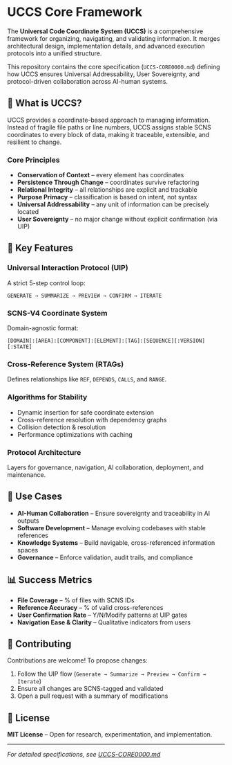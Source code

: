 # UCCS Core Framework

The **Universal Code Coordinate System (UCCS)** is a comprehensive framework for organizing, navigating, and validating information. It merges architectural design, implementation details, and advanced execution protocols into a unified structure.

This repository contains the core specification (`UCCS-CORE0000.md`) defining how UCCS ensures Universal Addressability, User Sovereignty, and protocol-driven collaboration across AI-human systems.

## 📖 What is UCCS?

UCCS provides a coordinate-based approach to managing information. Instead of fragile file paths or line numbers, UCCS assigns stable SCNS coordinates to every block of data, making it traceable, extensible, and resilient to change.

### Core Principles

- **Conservation of Context** – every element has coordinates
- **Persistence Through Change** – coordinates survive refactoring
- **Relational Integrity** – all relationships are explicit and trackable
- **Purpose Primacy** – classification is based on intent, not syntax
- **Universal Addressability** – any unit of information can be precisely located
- **User Sovereignty** – no major change without explicit confirmation (via UIP)

## 🔑 Key Features

### Universal Interaction Protocol (UIP)
A strict 5-step control loop:
```
GENERATE → SUMMARIZE → PREVIEW → CONFIRM → ITERATE
```

### SCNS-V4 Coordinate System
Domain-agnostic format:
```
[DOMAIN]:[AREA]:[COMPONENT]:[ELEMENT]:[TAG]:[SEQUENCE][:VERSION][:STATE]
```

### Cross-Reference System (RTAGs)
Defines relationships like `REF`, `DEPENDS`, `CALLS`, and `RANGE`.

### Algorithms for Stability
- Dynamic insertion for safe coordinate extension
- Cross-reference resolution with dependency graphs
- Collision detection & resolution
- Performance optimizations with caching

### Protocol Architecture
Layers for governance, navigation, AI collaboration, deployment, and maintenance.

## 🚀 Use Cases

- **AI-Human Collaboration** – Ensure sovereignty and traceability in AI outputs
- **Software Development** – Manage evolving codebases with stable references
- **Knowledge Systems** – Build navigable, cross-referenced information spaces
- **Governance** – Enforce validation, audit trails, and compliance

## 📊 Success Metrics

- **File Coverage** – % of files with SCNS IDs
- **Reference Accuracy** – % of valid cross-references
- **User Confirmation Rate** – Y/N/Modify patterns at UIP gates
- **Navigation Ease & Clarity** – Qualitative indicators from users

## 🤝 Contributing

Contributions are welcome! To propose changes:

1. Follow the UIP flow (`Generate → Summarize → Preview → Confirm → Iterate`)
2. Ensure all changes are SCNS-tagged and validated
3. Open a pull request with a summary of modifications

## 📜 License

**MIT License** – Open for research, experimentation, and implementation.

---

*For detailed specifications, see [UCCS-CORE0000.md](./UCCS-CORE0000.md)*
